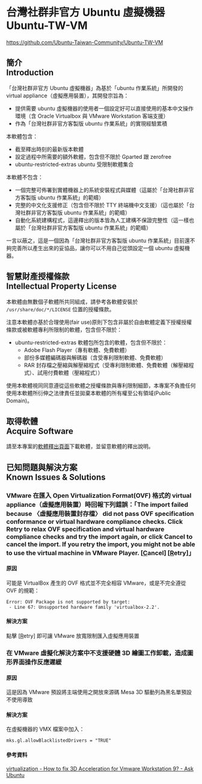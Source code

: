 # 台灣社群非官方 Ubuntu 虛擬機器<br/>Ubuntu-TW-VM
<https://github.com/Ubuntu-Taiwan-Community/Ubuntu-TW-VM>

## 簡介<br>Introduction
「台灣社群非官方 Ubuntu 虛擬機器」為基於「ubuntu 作業系統」所開發的 virtual appliance（虛擬應用裝置），其開發宗旨為：

* 提供需要 ubuntu 虛擬機器的使用者一個設定好可以直接使用的基本中文操作環境（含 Oracle Virtualbox 與 VMware Workstation 客端支援）
* 作為「台灣社群非官方客製版 ubuntu 作業系統」的實現經驗累積

本軟體包含：

* 截至釋出時刻的最新版本軟體
* 設定過程中所需要的額外軟體，包含但不限於 Gparted 跟 zerofree
* ubuntu-restricted-extras ubuntu 受限制軟體集合

本軟體不包含：

* 一個完整可佈署到實體機器上的系統安裝程式與媒體（這屬於「台灣社群非官方客製版 ubuntu 作業系統」的範疇）
* 完整的中文化支援修正（包含但不限於 TTY 終端機中文支援）（這也屬於「台灣社群非官方客製版 ubuntu 作業系統」的範疇）
* 自動化系統建構程式，這邊釋出的版本皆為人工建構不保證完整性（這一樣也屬於「台灣社群非官方客製版 ubuntu 作業系統」的範疇）

一言以蔽之，這是一個因為「台灣社群非官方客製版 ubuntu 作業系統」目前還不夠完善所以產生出來的妥協品，讓你可以不用自己從頭設定一個 ubuntu 虛擬機器。

## 智慧財產授權條款<br>Intellectual Property License
本軟體由無數個子軟體所共同組成，請參考各軟體安裝於 `/usr/share/doc/*/LICENSE` 位置的授權條款。

注意本軟體亦基於合理使用(fair use)原則下包含非屬於自由軟體定義下授權授權條款或被軟體專利所限制的軟體，包含但不限於：

* ubuntu-restricted-extras 軟體包所包含的軟體，包含但不限於：
	* Adobe Flash Player（專有軟體、免費軟體）
	* 部份多媒體編碼器與解碼器（含受專利限制軟體、免費軟體）
	* RAR 封存檔之壓縮與解壓縮程式（受專利限制軟體、免費軟體（解壓縮程式）、試用付費軟體（壓縮程式））

使用本軟體視同同意遵從這些軟體之授權條款與專利限制細節，本專案不負擔任何使用本軟體所衍伸之法律責任並拋棄本軟體的所有權至公有領域(Public Domain)。

## 取得軟體<br>Acquire Software
請至本專案的[軟體釋出頁面](https://github.com/Ubuntu-Taiwan-Community/Ubuntu-TW-VM/releases)下載軟體，並留意軟體的釋出說明。

## 已知問題與解決方案<br>Known Issues & Solutions
### VMware 在匯入 Open Virtualization Format(OVF) 格式的 virtual appliance（虛擬應用裝置）時回報下列錯誤：「The import failed because 〈虛擬應用裝置封存檔〉 did not pass OVF specification conformance or virtual hardware compliance checks.  Click Retry to relax OVF specification and virtual hardware compliance checks and try the import again, or click Cancel to cancel the import. If you retry the import, you might not be able to use the virtual machine in VMware Player.  [<u>C</u>ancel] [<u>R</u>etry]」

#### 原因
可能是 VirtualBox 產生的 OVF 格式並不完全相容 VMware，或是不完全遵從 OVF 的規範：

```
Error: OVF Package is not supported by target:
 - Line 67: Unsupported hardware family 'virtualbox-2.2'.
```

#### 解決方案
點擊 [<u>R</u>etry] 即可讓 VMware 放寬限制匯入虛擬應用裝置

### 在 VMware 虛擬化解決方案中不支援硬體 3D 繪圖工作卸載，造成圖形界面操作反應遲緩
#### 原因
這是因為 VMware 預設將主端使用之開放來源碼 Mesa 3D 驅動列為黑名單預設不使用導致

#### 解決方案
在虛擬機器的 VMX 檔案中加入：

    mks.gl.allowBlacklistedDrivers = "TRUE"

#### 參考資料
[virtualization - How to fix 3D Acceleration for Vmware Workstation 9? - Ask Ubuntu](http://askubuntu.com/questions/181829/how-to-fix-3d-acceleration-for-vmware-workstation-9)
